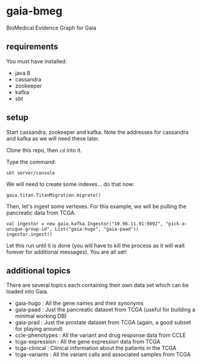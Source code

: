 # gaia-bmeg

BioMedical Evidence Graph for Gaia

## requirements

You must have installed:

* java 8
* cassandra
* zookeeper
* kafka
* sbt

## setup

Start cassandra, zookeeper and kafka. Note the addresses for cassandra and kafka as we will need these later.

Clone this repo, then `cd` into it.

Type the command:

    sbt server/console

We will need to create some indexes... do that now:

```
gaia.titan.TitanMigration.migrate()
```

Then, let's ingest some vertexes. For this example, we will be pulling the pancreatic data from TCGA.

```
val ingestor = new gaia.kafka.Ingestor("10.96.11.91:9092", "pick-a-unique-group-id", List("gaia-hugo", "gaia-paad"))
ingestor.ingest()
```

Let this run until it is done (you will have to kill the process as it will wait forever for additional messages). You are all set!

## additional topics

There are several topics each containing their own data set which can be loaded into Gaia.

* gaia-hugo : All the gene names and their synonyms
* gaia-paad : Just the pancreatic dataset from TCGA (useful for building a minimal working DB)
* gaia-prad : Just the prostate dataset from TCGA (again, a good subset for playing around)
* ccle-phenotypes : All the variant and drug response data from CCLE
* tcga-expression : All the gene expression data from TCGA
* tcga-clinical : Clinical information about the patients in the TCGA
* tcga-variants : All the variant calls and associated samples from TCGA

